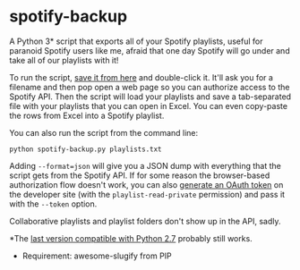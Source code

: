 spotify-backup
==============

A Python 3* script that exports all of your Spotify playlists, useful for paranoid Spotify users like me, afraid that one day Spotify will go under and take all of our playlists with it!

To run the script, [save it from here](https://raw.githubusercontent.com/bitsofpancake/spotify-backup/master/spotify-backup.py) and double-click it. It'll ask you for a filename and then pop open a web page so you can authorize access to the Spotify API. Then the script will load your playlists and save a tab-separated file with your playlists that you can open in Excel. You can even copy-paste the rows from Excel into a Spotify playlist.

You can also run the script from the command line:

    python spotify-backup.py playlists.txt

Adding `--format=json` will give you a JSON dump with everything that the script gets from the Spotify API. If for some reason the browser-based authorization flow doesn't work, you can also [generate an OAuth token](https://developer.spotify.com/web-api/console/get-playlists/) on the developer site (with the `playlist-read-private` permission) and pass it with the `--token` option.

Collaborative playlists and playlist folders don't show up in the API, sadly.

*The [last version compatible with Python 2.7](https://raw.githubusercontent.com/bitsofpancake/spotify-backup/1f7e76a230e10910aa2cfa5d83ced4c271377af4/spotify-backup.py) probably still works.
* Requirement: awesome-slugify from PIP
